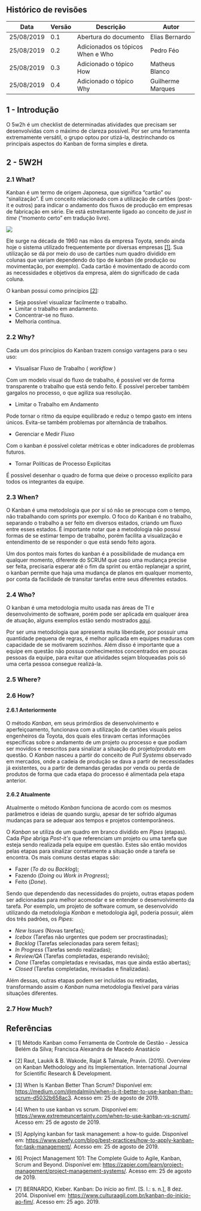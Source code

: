 ## Histórico de revisões

|Data|Versão|Descrição|Autor|
|-|-|-|-|
|25/08/2019|0.1| Abertura do documento |Elias Bernardo|
|25/08/2019|0.2| Adicionados os tópicos When e Who |Pedro Féo |
|25/08/2019|0.3| Adicionado o tópico How |Matheus Blanco|
|25/08/2019|0.4| Adicionado o tópico Why | Guilherme Marques |

## 1 - Introdução

O 5w2h é um checklist de determinadas atividades que precisam ser desenvolvidas com o máximo de clareza possível. Por ser uma ferramenta extremamente versátil, o grupo optou por utizá-la, destrinchando os principais aspectos do Kanban de forma simples e direta.

## 2 - 5W2H

### 2.1 What?

Kanban é um termo de origem Japonesa, que significa “cartão” ou “sinalização”. É um conceito relacionado com a utilização de cartões (post-it e outros) para indicar o andamento dos fluxos de produção em empresas de fabricação em série. Ele está estreitamente ligado ao conceito de _just in time_ (“momento certo” em tradução livre).

![](https://nugalis.com/japanese/vocabulary/image/3622/v1-/kanban-signsignboarddoorplateposter.jpg)

Ele surge na década de 1960 nas mãos da empresa Toyota, sendo ainda hoje o sistema utilizado frequentemente por diversas empresas [[1]](#referencias). Sua utilização se dá por meio do uso de cartões num quadro dividido em colunas que variam dependendo do tipo de kanban (de produção ou movimentação, por exemplo). Cada cartão é movimentado de acordo com as necessidades e objetivos da empresa, além do significado de cada coluna.

O kanban possui como princípios [[2]](#referencias):

- Seja possível visualizar facilmente o trabalho. 
- Limitar o trabalho em andamento. 
- Concentrar-se no fluxo. 
- Melhoría contínua.

### 2.2 Why?

Cada um dos princípios do Kanban trazem consigo vantagens para o seu uso:

- Visualisar Fluxo de Trabalho ( _workflow_ )

Com um modelo visual do fluxo de trabalho, é possível ver de forma transparente o trabalho que está sendo feito. É possível perceber também gargalos no processo, o que agiliza sua resolução.

- Limitar o Trabalho em Andamento

Pode tornar o ritmo da equipe equilibrado e reduz o tempo gasto em intens únicos. Evita-se também problemas por alternância de trabalhos.

- Gerenciar e Medir Fluxo

Com o kanban é possível coletar métricas e obter indicadores de problemas futuros.

- Tornar Políticas de Processo Explícitas

É possível desenhar o quadro de forma que deixe o processo explícito para todos os integrantes da equipe.

### 2.3 When?

O Kanban é uma metodologia que por sí só não se preocupa com o tempo, não trabalhando com sprints por exemplo. O foco do Kanban é no trabalho, separando o trabalho a ser feito em diversos estados, criando um fluxo entre esses estados. É importante notar que a metodologia não possui formas de se estimar tempo de trabalho, porém facilita a visualização e entendimento de se responder o que está sendo feito agora.

Um dos pontos mais fortes do kanban é a possibilidade de mudança em qualquer momento, diferente do SCRUM que caso uma mudança precise ser feita, precisaria esperar até o fim da sprint ou então replanejar a sprint, o kanban permite que haja uma mudança de planos em qualquer momento, por conta da facilidade de transitar tarefas entre seus diferentes estados. 

### 2.4 Who?

O kanban é uma metodologia muito usada nas áreas de TI e desenvolvimento de software, porém pode ser aplicada em qualquer área de atuação, alguns exemplos estão sendo mostrados [aqui](./estudo_de_casos.md).

Por ser uma metodologia que apresenta muita liberdade, por possuir uma quantidade pequena de regras, é melhor aplicada em equipes maduras com capacidade de se motivarem sozinhos. Além disso é importante que a equipe em questão não possua conhecimentos concentrados em poucas pessoas da equipe, para evitar que atividades sejam bloqueadas pois só uma certa pessoa consegue realizá-la.

### 2.5 Where?

### 2.6 How?

#### 2.6.1 Anteriormente

O método *Kanban*, em seus primórdios de desenvolvimento e aperfeiçoamento, funcionava com a utilização de cartões visuais pelos engenheiros da Toyota, dos quais eles tiravam certas informações específicas sobre o andamento de um projeto ou processo e que podiam ser movidos e reescritos para sinalizar a situação do projeto/produto em questão. O *Kanban* nasceu a partir do conceito de *Pull Systems* observado em mercados, onde a cadeia de produção se dava a partir de necessidades já existentes, ou a partir de demandas geradas por venda ou perda de produtos de forma que cada etapa do processo é alimentada pela etapa anterior.

#### 2.6.2 Atualmente

Atualmente o método *Kanban* funciona de acordo com os mesmos parâmetros e ideias de quando surgiu, apesar de ter sofrido algumas mudanças para se adequar aos tempos e projetos contemporâneos.

O *Kanban* se utiliza de um quadro em branco dividido em *Pipes* (etapas). Cada *Pipe* abriga *Post-it's* que referenciam um projeto ou uma tarefa que esteja sendo realizada pela equipe em questão. Estes são então movidos pelas etapas para sinalizar corretamente a situação onde a tarefa se encontra. Os mais comuns destas etapas são:

- Fazer (*To do* ou *Backlog*);<br>
- Fazendo (*Doing* ou *Work in Progress*);<br>
- Feito (*Done*).<br>

Sendo que dependendo das necessidades do projeto, outras etapas podem ser adicionadas para melhor acomodar e se entender o desenvolvimento da tarefa. Por exemplo, um projeto de software comum, se desenvolvido utilizando da metodologia *Kanban* e metodologia ágil, poderia possuir, além dos três padrões, os *Pipes*:

- *New Issues* (Novas tarefas);<br>
- *Icebox* (Tarefas não urgentes que podem ser procrastinadas);<br>
- *Backlog* (Tarefas selecionadas para serem feitas);<br>
- *In Progress* (Tarefas sendo realizadas);<br>
- *Review/QA* (Tarefas completadas, esperando revisão);<br>
- *Done* (Tarefas completadas e revisadas, mas que ainda estão abertas);<br>
- *Closed* (Tarefas completadas, revisadas e finalizadas).<br>

Além dessas, outras etapas podem ser incluídas ou retiradas, transformando assim o *Kanban* numa metodologia flexível para várias situações diferentes.

### 2.7 How Much?


## Referências

- [1] Método Kanban como Ferramenta de Controle de Gestão - Jessica Belém da Silva; Francisca Alexandra de Macedo Anastácio 

- [2] Raut, Laukik & B. Wakode, Rajat & Talmale, Pravin. (2015). Overview on Kanban Methodology and its Implementation. International Journal for Scientific Research & Development.

- [3] When Is Kanban Better Than Scrum? Disponível em: <https://medium.com/@mdalmijn/when-is-it-better-to-use-kanban-than-scrum-d5032b658ac3>. Acesso em: 25 de agosto de 2019.

- [4] When to use kanban vs scrum. Disponível em: <https://www.extremeuncertainty.com/when-to-use-kanban-vs-scrum/>. Acesso em: 25 de agosto de 2019.

- [5] Applying kanban for task management: a how-to guide. Disponível em: <https://www.pipefy.com/blog/best-practices/how-to-apply-kanban-for-task-management/>. Acesso em: 25 de agosto de 2019.

- [6] Project Management 101: The Complete Guide to Agile, Kanban, Scrum and Beyond. Disponível em: <https://zapier.com/learn/project-management/project-management-systems/>. Acesso em: 25 de agosto de 2019.

- [7] BERNARDO, Kleber. Kanban: Do início ao fim!. [S. l.: s. n.], 8 dez. 2014. Disponível em: <https://www.culturaagil.com.br/kanban-do-inicio-ao-fim/>. Acesso em: 25 ago. 2019.